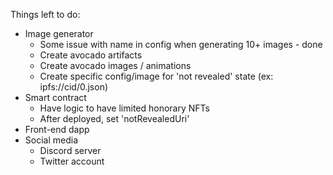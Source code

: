 Things left to do:
- Image generator
    - Some issue with name in config when generating 10+ images - done
    - Create avocado artifacts
    - Create avocado images / animations
    - Create specific config/image for 'not revealed' state (ex: ipfs://cid/0.json)
- Smart contract
    - Have logic to have limited honorary NFTs
    - After deployed, set 'notRevealedUri'
- Front-end dapp
- Social media
    - Discord server
    - Twitter account
